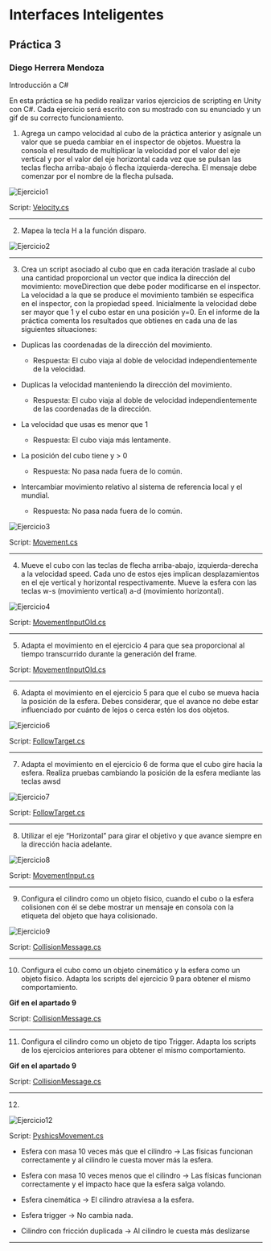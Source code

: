 # Interfaces Inteligentes
## Práctica 3
### Diego Herrera Mendoza
Introducción a C#

En esta práctica se ha pedido realizar varios ejercicios de scripting en Unity con C#. Cada ejercicio será escrito con su mostrado con su enunciado y un gif de su correcto funcionamiento.

1. Agrega un campo velocidad al cubo de la práctica anterior y asígnale un valor que se pueda cambiar en el inspector de objetos. Muestra la consola el resultado de multiplicar la velocidad por el valor del eje vertical y por el valor del eje horizontal cada vez que se pulsan las teclas flecha arriba-abajo ó flecha izquierda-derecha. El mensaje debe comenzar por el nombre de la flecha pulsada. 

![Ejercicio1](gifs/Ejercicio1.gif)

Script: [Velocity.cs](scripts/Velocity.cs)

---

2. Mapea la tecla H a la función disparo. 

![Ejercicio2](images/Ejercicio2.png)

---

3. Crea un script asociado al cubo que en cada iteración traslade al cubo una cantidad proporcional un vector que indica la dirección del movimiento: moveDirection que debe poder modificarse en el inspector. La velocidad a la que se produce el movimiento también se especifica en el inspector, con la propiedad speed. Inicialmente la velocidad debe ser mayor que 1 y el cubo estar en una posición y=0. En el informe de la práctica comenta los resultados que obtienes en cada una de las siguientes situaciones:

- Duplicas las coordenadas de la dirección del movimiento.

    - Respuesta: El cubo viaja al doble de velocidad independientemente de la velocidad.

- Duplicas la velocidad manteniendo la dirección del movimiento.

    - Respuesta: El cubo viaja al doble de velocidad independientemente de las coordenadas de la dirección.

- La velocidad que usas es menor que 1

    - Respuesta: El cubo viaja más lentamente.

- La posición del cubo tiene y > 0

    - Respuesta: No pasa nada fuera de lo común.

- Intercambiar movimiento relativo al sistema de referencia local y el mundial.

    - Respuesta: No pasa nada fuera de lo común.

![Ejercicio3](gifs/Ejercicio3.gif)

Script: [Movement.cs](scripts/Movement.cs)

---

4. Mueve el cubo con las teclas de flecha arriba-abajo, izquierda-derecha a la velocidad speed. Cada uno de estos ejes implican desplazamientos en el eje vertical y horizontal respectivamente. Mueve la esfera con las teclas w-s (movimiento vertical) a-d (movimiento horizontal).

![Ejercicio4](gifs/Ejercicio4.gif)

Script: [MovementInputOld.cs](scripts/MovementInputOld.cs)

---

5. Adapta el movimiento en el ejercicio 4 para que sea proporcional al tiempo transcurrido durante la generación del frame.

Script: [MovementInputOld.cs](scripts/MovementInputOld.cs)

---

6. Adapta el movimiento en el ejercicio 5 para que el cubo se mueva hacia la posición de la esfera. Debes considerar, que el avance no debe estar influenciado por cuánto de lejos o cerca estén los dos objetos. 

![Ejercicio6](gifs/Ejercicio6.gif)

Script: [FollowTarget.cs](scripts/FollowTarget.cs)

---

7. Adapta el movimiento en el ejercicio 6 de forma que el cubo gire hacia la esfera. Realiza pruebas cambiando la posición de la esfera mediante las teclas awsd

![Ejercicio7](gifs/Ejercicio7.gif)

Script: [FollowTarget.cs](scripts/FollowTarget.cs)

---

8. Utilizar el eje “Horizontal” para girar el objetivo y que avance siempre en la dirección hacia adelante.

![Ejercicio8](gifs/Ejercicio8.gif) 

Script: [MovementInput.cs](scripts/MovementInput.cs)

---

9. Configura el cilindro como un objeto físico, cuando el cubo o la esfera colisionen con él se debe mostrar un mensaje en consola con la etiqueta del objeto que haya colisionado. 

![Ejercicio9](gifs/Ejercicio9.gif) 

Script: [CollisionMessage.cs](scripts/CollisionMessage.cs)

---

10. Configura el cubo como un objeto cinemático y la esfera como un objeto físico. Adapta los scripts del ejercicio 9 para obtener el mismo comportamiento.

**Gif en el apartado 9**

Script: [CollisionMessage.cs](scripts/CollisionMessage.cs)

---

11. Configura el cilindro como un objeto de tipo Trigger. Adapta los scripts de los ejercicios anteriores para obtener el mismo comportamiento.

**Gif en el apartado 9** 

Script: [CollisionMessage.cs](scripts/CollisionMessage.cs)

---

12. 

![Ejercicio12](gifs/Ejercicio12.gif) 

Script: [PyshicsMovement.cs](scripts/PyshicsMovement.cs)

- Esfera con masa 10 veces más que el cilindro &rarr; Las físicas funcionan correctamente y al cilindro le cuesta mover más la esfera.
- Esfera con masa 10 veces menos que el cilindro &rarr; Las físicas funcionan correctamente y el impacto hace que la esfera salga volando.
- Esfera cinemática &rarr; El cilindro atraviesa a la esfera.
- Esfera trigger &rarr; No cambia nada.

- Cilindro con fricción duplicada &rarr; Al cilindro le cuesta más deslizarse

--- 



